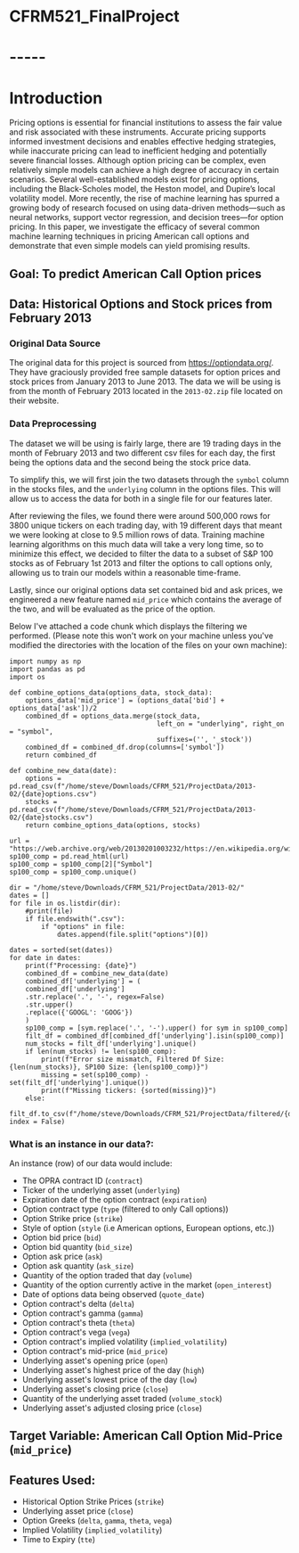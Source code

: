 # CFRM521_FinalProject

# -----

# Introduction

Pricing options is essential for financial institutions to assess the fair value and risk associated with these instruments. Accurate pricing supports informed investment decisions and enables effective hedging strategies, while inaccurate pricing can lead to inefficient hedging and potentially severe financial losses. Although option pricing can be complex, even relatively simple models can achieve a high degree of accuracy in certain scenarios. Several well-established models exist for pricing options, including the Black-Scholes model, the Heston model, and Dupire’s local volatility model. More recently, the rise of machine learning has spurred a growing body of research focused on using data-driven methods—such as neural networks, support vector regression, and decision trees—for option pricing. In this paper, we investigate the efficacy of several common machine learning techniques in pricing American call options and demonstrate that even simple models can yield promising results.

## Goal: To predict American Call Option prices

## Data: Historical Options and Stock prices from February 2013
### Original Data Source

The original data for this project is sourced from https://optiondata.org/. They have graciously provided free sample datasets for option prices and stock prices from January 2013 to June 2013. The data we will be using is from the month of February 2013 located in the `2013-02.zip` file located on their website.

### Data Preprocessing

The dataset we will be using is fairly large, there are 19 trading days in the month of February 2013 and two different csv files for each day, the first being the options data and the second being the stock price data. 

To simplify this, we will first join the two datasets through the `symbol` column in the stocks files, and the `underlying` column in the options files. This will allow us to access the data for both in a single file for our features later.

After reviewing the files, we found there were around 500,000 rows for 3800 unique tickers on each trading day, with 19 different days that meant we were looking at close to 9.5 million rows of data. Training machine learning algorithms on this much data will take a very long time, so to minimize this effect, we decided to filter the data to a subset of S&P 100 stocks as of February 1st 2013 and filter the options to call options only, allowing us to train our models within a reasonable time-frame.

Lastly, since our original options data set contained bid and ask prices, we engineered a new feature named `mid_price` which contains the average of the two, and will be evaluated as the price of the option.

Below I've attached a code chunk which displays the filtering we performed. (Please note this won't work on your machine unless you've modified the directories with the location of the files on your own machine):

```
import numpy as np 
import pandas as pd
import os

def combine_options_data(options_data, stock_data):
    options_data['mid_price'] = (options_data['bid'] + options_data['ask'])/2
    combined_df = options_data.merge(stock_data, 
                                     left_on = "underlying", right_on = "symbol",
                                     suffixes=('', '_stock'))
    combined_df = combined_df.drop(columns=['symbol'])
    return combined_df

def combine_new_data(date):
    options = pd.read_csv(f"/home/steve/Downloads/CFRM_521/ProjectData/2013-02/{date}options.csv")
    stocks = pd.read_csv(f"/home/steve/Downloads/CFRM_521/ProjectData/2013-02/{date}stocks.csv")
    return combine_options_data(options, stocks)
        
url = "https://web.archive.org/web/20130201003232/https://en.wikipedia.org/wiki/S%26P_100"
sp100_comp = pd.read_html(url)
sp100_comp = sp100_comp[2]["Symbol"]
sp100_comp = sp100_comp.unique()

dir = "/home/steve/Downloads/CFRM_521/ProjectData/2013-02/"
dates = []
for file in os.listdir(dir):
    #print(file)
    if file.endswith(".csv"):
        if "options" in file:
            dates.append(file.split("options")[0])
    
dates = sorted(set(dates))
for date in dates:
    print(f"Processing: {date}")
    combined_df = combine_new_data(date)
    combined_df['underlying'] = (
    combined_df['underlying']
    .str.replace('.', '-', regex=False)
    .str.upper()
    .replace({'GOOGL': 'GOOG'})
    )
    sp100_comp = [sym.replace('.', '-').upper() for sym in sp100_comp]
    filt_df = combined_df[combined_df['underlying'].isin(sp100_comp)]
    num_stocks = filt_df['underlying'].unique()
    if len(num_stocks) != len(sp100_comp):
        print(f"Error size mismatch, Filtered Df Size: {len(num_stocks)}, SP100 Size: {len(sp100_comp)}")
        missing = set(sp100_comp) - set(filt_df['underlying'].unique())
        print(f"Missing tickers: {sorted(missing)}")
    else:
        filt_df.to_csv(f"/home/steve/Downloads/CFRM_521/ProjectData/filtered/{date}.csv", index = False)
```

### What is an instance in our data?:
An instance (row) of our data would include:
  * The OPRA contract ID (`contract`)
  * Ticker of the underlying asset (`underlying`)
  * Expiration date of the option contract (`expiration`)
  * Option contract type (`type` (filtered to only Call options))
  * Option Strike price (`strike`)
  * Style of option (`style` (i.e American options, European options, etc.))
  * Option bid price (`bid`)
  * Option bid quantity (`bid_size`)
  * Option ask price (`ask`)
  * Option ask quantity (`ask_size`)
  * Quantity of the option traded that day (`volume`)
  * Quantity of the option currently active in the market (`open_interest`)
  * Date of options data being observed (`quote_date`)
  * Option contract's delta (`delta`)
  * Option contract's gamma (`gamma`)
  * Option contract's theta (`theta`)
  * Option contract's vega (`vega`)
  * Option contract's implied volatility (`implied_volatility`)
  * Option contract's mid-price (`mid_price`)
  * Underlying asset's opening price (`open`)
  * Underlying asset's highest price of the day (`high`)
  * Underlying asset's lowest price of the day (`low`)
  * Underlying asset's closing price (`close`)
  * Quantity of the underlying asset traded (`volume_stock`)
  * Underlying asset's adjusted closing price (`close`)

## Target Variable: American Call Option Mid-Price (`mid_price`)

## Features Used:
  * Historical Option Strike Prices (`strike`)
  * Underlying asset price (`close`)
  * Option Greeks (`delta`, `gamma`, `theta`, `vega`)
  * Implied Volatility (`implied_volatility`)
  * Time to Expiry (`tte`)
